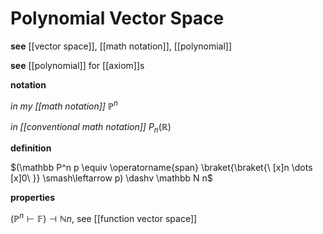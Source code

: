 # Polynomial Vector Space

**see** [[vector space]], [[math notation]], [[polynomial]]

**see** [[polynomial]] for [[axiom]]s

**notation**

_in my [[math notation]]_ $\mathbb P^n$

_in [[conventional math notation]]_ $P_n(\mathbb R)$

**definition**

$(\mathbb P^n p \equiv \operatorname{span} \braket{\braket{\ [x]n \dots [x]0\ }} \smash\leftarrow p) \dashv \mathbb N n$

**properties**

$(\mathbb P^n \vdash \mathbb F) \dashv \mathbb N n$, see [[function vector space]]
